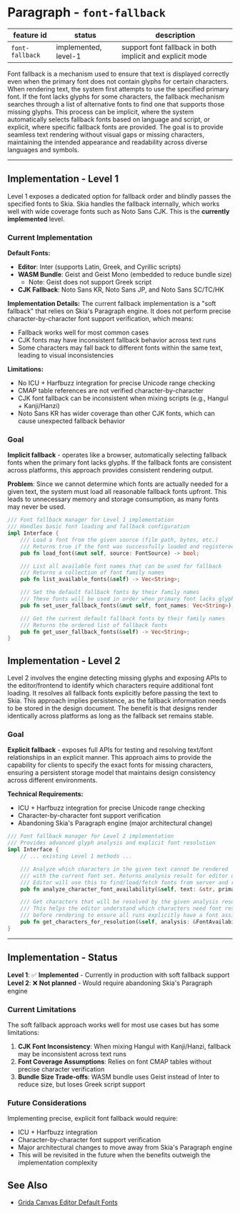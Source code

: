 # Paragraph - `font-fallback`

| feature id      | status               | description                                              |
| --------------- | -------------------- | -------------------------------------------------------- |
| `font-fallback` | implemented, level-1 | support font fallback in both implicit and explicit mode |

Font fallback is a mechanism used to ensure that text is displayed correctly even when the primary font does not contain glyphs for certain characters. When rendering text, the system first attempts to use the specified primary font. If the font lacks glyphs for some characters, the fallback mechanism searches through a list of alternative fonts to find one that supports those missing glyphs. This process can be implicit, where the system automatically selects fallback fonts based on language and script, or explicit, where specific fallback fonts are provided. The goal is to provide seamless text rendering without visual gaps or missing characters, maintaining the intended appearance and readability across diverse languages and symbols.

---

## Implementation - Level 1

Level 1 exposes a dedicated option for fallback order and blindly passes the specified fonts to Skia. Skia handles the fallback internally, which works well with wide coverage fonts such as Noto Sans CJK. This is the **currently implemented** level.

### Current Implementation

**Default Fonts:**

- **Editor**: Inter (supports Latin, Greek, and Cyrillic scripts)
- **WASM Bundle**: Geist and Geist Mono (embedded to reduce bundle size)
  - Note: Geist does not support Greek script
- **CJK Fallback**: Noto Sans KR, Noto Sans JP, and Noto Sans SC/TC/HK

**Implementation Details:**
The current fallback implementation is a "soft fallback" that relies on Skia's Paragraph engine. It does not perform precise character-by-character font support verification, which means:

- Fallback works well for most common cases
- CJK fonts may have inconsistent fallback behavior across text runs
- Some characters may fall back to different fonts within the same text, leading to visual inconsistencies

**Limitations:**

- No ICU + Harfbuzz integration for precise Unicode range checking
- CMAP table references are not verified character-by-character
- CJK font fallback can be inconsistent when mixing scripts (e.g., Hangul + Kanji/Hanzi)
- Noto Sans KR has wider coverage than other CJK fonts, which can cause unexpected fallback behavior

### Goal

**Implicit fallback** - operates like a browser, automatically selecting fallback fonts when the primary font lacks glyphs. If the fallback fonts are consistent across platforms, this approach provides consistent rendering output.

**Problem**: Since we cannot determine which fonts are actually needed for a given text, the system must load all reasonable fallback fonts upfront. This leads to unnecessary memory and storage consumption, as many fonts may never be used.

```rust
/// Font fallback manager for Level 1 implementation
/// Handles basic font loading and fallback configuration
impl Interface {
    /// Load a font from the given source (file path, bytes, etc.)
    /// Returns true if the font was successfully loaded and registered
    pub fn load_font(&mut self, source: FontSource) -> bool;

    /// List all available font names that can be used for fallback
    /// Returns a collection of font family names
    pub fn list_available_fonts(&self) -> Vec<String>;

    /// Set the default fallback fonts by their family names
    /// These fonts will be used in order when primary font lacks glyphs
    pub fn set_user_fallback_fonts(&mut self, font_names: Vec<String>);

    /// Get the current default fallback fonts by their family names
    /// Returns the ordered list of fallback fonts
    pub fn get_user_fallback_fonts(&self) -> Vec<String>;
}
```

## Implementation - Level 2

Level 2 involves the engine detecting missing glyphs and exposing APIs to the editor/frontend to identify which characters require additional font loading. It resolves all fallback fonts explicitly before passing the text to Skia. This approach implies persistence, as the fallback information needs to be stored in the design document. The benefit is that designs render identically across platforms as long as the fallback set remains stable.

### Goal

**Explicit fallback** - exposes full APIs for testing and resolving text/font relationships in an explicit manner. This approach aims to provide the capability for clients to specify the exact fonts for missing characters, ensuring a persistent storage model that maintains design consistency across different environments.

**Technical Requirements:**

- ICU + Harfbuzz integration for precise Unicode range checking
- Character-by-character font support verification
- Abandoning Skia's Paragraph engine (major architectural change)

```rust
/// Font fallback manager for Level 2 implementation
/// Provides advanced glyph analysis and explicit font resolution
impl Interface {
    // ... existing Level 1 methods ...

    /// Analyze which characters in the given text cannot be rendered
    /// with the current font set. Returns analysis result for editor use.
    /// Editor will use this to find/load/fetch fonts from server and register them.
    pub fn analyze_character_font_availability(&self, text: &str, primary_font: &str) -> FontAvailabilityAnalysis;

    /// Get characters that will be resolved by the given analysis result
    /// This helps the editor understand which characters need font resolution
    /// before rendering to ensure all runs explicitly have a font assigned.
    pub fn get_characters_for_resolution(&self, analysis: &FontAvailabilityAnalysis) -> Vec<char>;
}
```

---

## Implementation - Status

**Level 1**: ✅ **Implemented** - Currently in production with soft fallback support
**Level 2**: ❌ **Not planned** - Would require abandoning Skia's Paragraph engine

### Current Limitations

The soft fallback approach works well for most use cases but has some limitations:

1. **CJK Font Inconsistency**: When mixing Hangul with Kanji/Hanzi, fallback may be inconsistent across text runs
2. **Font Coverage Assumptions**: Relies on font CMAP tables without precise character verification
3. **Bundle Size Trade-offs**: WASM bundle uses Geist instead of Inter to reduce size, but loses Greek script support

### Future Considerations

Implementing precise, explicit font fallback would require:

- ICU + Harfbuzz integration
- Character-by-character font support verification
- Major architectural changes to move away from Skia's Paragraph engine
- This will be revisited in the future when the benefits outweigh the implementation complexity

## See Also

- [Grida Canvas Editor Default Fonts](../../editor/canvas-languages-and-fonts.md)
